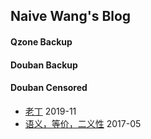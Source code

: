 ## Naive Wang's Blog

#### Qzone Backup

#### Douban Backup

#### Douban Censored

* [老丁](2019-11-24-14.md) 2019-11
* [语义，等价，二义性](2017-05-13-19.md) 2017-05
